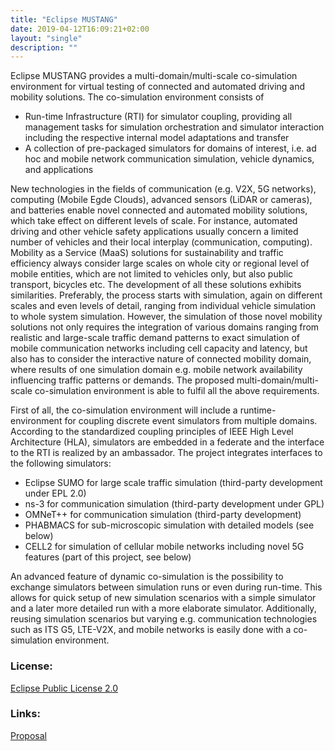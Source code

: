 ```yaml
---
title: "Eclipse MUSTANG"
date: 2019-04-12T16:09:21+02:00
layout: "single"
description: ""
---
```

Eclipse MUSTANG provides a multi-domain/multi-scale co-simulation environment for virtual testing of connected and automated driving and mobility solutions. The co-simulation environment consists of

* Run-time Infrastructure (RTI) for simulator coupling, providing all management tasks for simulation orchestration and simulator interaction including the respective internal model adaptations and transfer
* A collection of pre-packaged simulators for domains of interest, i.e. ad hoc and mobile network communication simulation, vehicle dynamics, and applications

<p>New technologies in the fields of communication (e.g. V2X, 5G networks), computing (Mobile Egde Clouds), advanced sensors (LiDAR or cameras), and batteries enable novel connected and automated mobility solutions, which take effect on different levels of scale. For instance, automated driving and other vehicle safety applications usually concern a limited number of vehicles and their local interplay (communication, computing). Mobility as a Service (MaaS) solutions for sustainability and traffic efficiency always consider large scales on whole city or regional level of mobile entities, which are not limited to vehicles only, but also public transport, bicycles etc. The development of all these solutions exhibits similarities. Preferably, the process starts with simulation, again on different scales and even levels of detail, ranging from individual vehicle simulation to whole system simulation. However, the simulation of those novel mobility solutions not only requires the integration of various domains ranging from realistic and large-scale traffic demand patterns to exact simulation of mobile communication networks including cell capacity and latency, but also has to consider the interactive nature of connected mobility domain, where results of one simulation domain e.g. mobile network availability influencing traffic patterns or demands. The proposed multi-domain/multi-scale co-simulation environment is able to fulfil all the above requirements.</p>

<p>First of all, the co-simulation environment will include a runtime-environment for coupling discrete event simulators from multiple domains. According to the standardized coupling principles of IEEE High Level Architecture (HLA), simulators are embedded in a federate and the interface to the RTI is realized by an ambassador. The project integrates interfaces to the following simulators:</p>

* Eclipse SUMO for large scale traffic simulation (third-party development under EPL 2.0)
* ns-3 for communication simulation (third-party development under GPL)
* OMNeT++ for communication simulation (third-party development)
* PHABMACS for sub-microscopic simulation with detailed models (see below)
* CELL2 for simulation of cellular mobile networks including novel 5G features (part of this project, see below)

<p>An advanced feature of dynamic co-simulation is the possibility to exchange simulators between simulation runs or even during run-time. This allows for quick setup of new simulation scenarios with a simple simulator and a later more detailed run with a more elaborate simulator. Additionally, reusing simulation scenarios but varying e.g. communication technologies such as ITS G5, LTE-V2X, and mobile networks is easily done with a co-simulation environment.</p>

### License:

<a href="https://www.eclipse.org/legal/epl-2.0/">Eclipse Public License 2.0</a>


### Links:
<a href="https://projects.eclipse.org/proposals/eclipse-mustang/">Proposal</a>